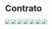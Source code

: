 # Contrato
![](Contrato_page_1.png)
![](Contrato_page_2.png)
![](Contrato_page_3.png)
![](Contrato_page_4.png)
![](Contrato_page_5.png)
![](Contrato_page_6.png)
![](Contrato_page_7.png)

